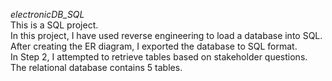 *electronicDB_SQL*\
This is a SQL project.\
In this project, I have used reverse engineering to load a database into SQL. After creating the ER diagram, I exported the database to SQL format.\
In Step 2, I attempted to retrieve tables based on stakeholder questions. The relational database contains 5 tables.  
